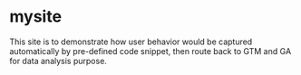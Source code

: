 # mysite
This site is to demonstrate how user behavior would be captured automatically by pre-defined code snippet, then route back to GTM and GA for data analysis purpose.